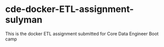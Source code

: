 # cde-docker-ETL-assignment-sulyman
This is the docker ETL assignment submitted for Core Data Engineer Boot camp
